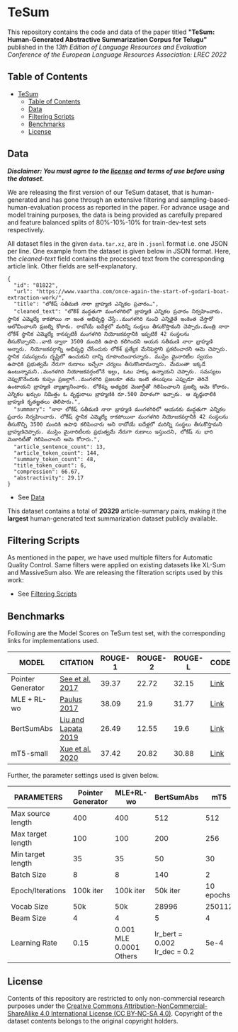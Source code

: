 # TeSum

This repository contains the code and data of the paper titled **"TeSum: Human-Generated Abstractive Summarization Corpus for Telugu"** published in the *13th Edition of Language Resources and Evaluation Conference of the European Language Resources Association: LREC 2022*

## Table of Contents

- [TeSum](#tesum)
  - [Table of Contents](#table-of-contents)
  - [Data](#data)
  - [Filtering Scripts](#filtering-scripts)
  - [Benchmarks](#benchmarks)
  - [License](#license)



## Data
  
  ***Disclaimer: You must agree to the [license](#license) and terms of use before using the dataset.***
  
  We are releasing the first version of our TeSum dataset, that is human-generated and has gone through an extensive filtering and sampling-based-human-evaluation process as reported in the paper. For advance usage and model training purposes, the data is being provided as carefully prepared and feature balanced splits of 80%-10%-10% for train-dev-test sets respectively.
  
  All dataset files in the given `data.tar.xz`, are in `.jsonl` format i.e. one JSON per line. One example from the dataset is given below in JSON format. Here, the *cleaned-text* field contains the processed text from the corresponding article link. Other fields are self-explanatory.  
  ```
  {
  	"id": "81822", 
  	"url": "https://www.vaartha.com/once-again-the-start-of-godari-boat-extraction-work/", 
  	"title": "లోకేష్ సతీమణి నారా బ్రాహ్మణి ఎన్నికల ప్రచారం…", 
  	"cleaned_text": "లోకేశ్ మద్దతుగా మంగళగిరిలో బ్రాహ్మణి ఎన్నికల ప్రచారం నిర్వహించారు. స్థానిక ఎమ్మెల్యే కాకపోయి నా ఇంత అభివృద్ధి చేస్తే..మంగళగిరి నుంచి ఎన్నికైతే ఇంకెంత చేస్తారో ఆలోచించాలని ప్రజల్ని కోరారు. రాబోయే ఐదేళ్లలో మరిన్ని సంస్థలు తీసుకొస్తామని చెప్పారు.మంత్రి నారా లోకేశ్ స్థానిక ఎమ్మెల్యే కానప్పటికీ మంగళగిరి నియోజకవర్గానికి ఇప్పటికే 42 సంస్థలను తీసుకొచ్చారని..వాటి ద్వారా 3500 మందికి ఉపాధి కలిగిందని ఆయన సతీమణి నారా బ్రాహ్మణి అన్నారు. నియోజకవర్గాన్ని అభివృద్ధి చేసేందుకు లోకేశ్ ప్రత్యేక మేనిఫెస్టోని ప్రకటించారని ఆమె చెప్పారు. స్థానిక సమస్యలను దృష్టిలో ఉంచుకుని దాన్ని రూపొందించారన్నారు. ముస్లిం మైనారిటీల స్వయం ఉపాధికి ప్రభుత్వమే నేరుగా రుణాలు ఇచ్చేలా చర్యలు తీసుకొంటామన్నారు. మేమంతా ఇక్కడే ఉంటున్నామని..మంగళగిరి నియోజకవర్గంలోనే ఇల్లు, ఓటు హక్కు ఉన్నాయని చెప్పారు. సమస్యలు చెప్పుకొనేందుకు కుప్పం ప్రజల్లాగే..మంగళగిరి ప్రజలకూ తమ ఇంటి తలుపులు ఎప్పుడూ తెరిచే ఉంటాయని బ్రాహ్మణి వ్యాఖ్యానించారు. లోకేశ్ను అత్యధిక మెజార్టీతో గెలిపించాలని ప్రజల్ని ఆమె కోరారు. ఎన్నికల ఖర్చుల నిమిత్తం ఓ వృద్ధురాలు బ్రాహ్మణికి రూ.500 విరాళంగా ఇచ్చారు. ఆ వృద్ధురాలికి బ్రాహ్మణి కృతజ్ఞతలు తెలిపారు.", 
  	"summary": "నారా లోకేష్ సతీమణి నారా బ్రాహ్మణి మంగళగిరిలో ఆయనకు మద్దతుగా ఎన్నికల ప్రచారం నిర్వహించారు. లోకేష్ స్థానిక ఎమ్మెల్యే కాకపోయినా మంగళగిరి నియోజకవర్గానికి 42 సంస్థలను తీసుకొచ్చి 3500 మందికి ఉపాధి కలిపించారు అని రాబోయే ఐదేళ్లలో మరిన్ని సంస్థలు తీసుకొస్తామని బ్రాహ్మణిచెప్పారు. ముస్లిం మైనారిటీలకు ప్రభుత్వమే నేరుగా రుణాలు ఇస్తుందని, లోకేష్ ను భారి మెజారిటీతో గెలిపించాలని ఆమె కోరారు.", 
  	"article_sentence_count": 13, 
  	"article_token_count": 144, 
  	"summary_token_count": 48, 
  	"title_token_count": 6, 
  	"compression": 66.67, 
  	"abstractivity": 29.17
  }
  
  ```

   * See [Data](data/tesum/)

  This dataset contains a total of **20329** article-summary pairs, making it the **largest** human-generated text summarization dataset publicly available.

## Filtering Scripts
  As mentioned in the paper, we have used multiple filters for Automatic Quality Control. Same filters were applied on existing datasets like XL-Sum and MassiveSum also. We are releasing the filteration scripts used by this work:
  * See [Filtering Scripts](filtering_scripts/)

## Benchmarks

Following are the Model Scores on TeSum test set, with the corresponding links for implementations used.

MODEL | CITATION | ROUGE-1 | ROUGE-2 | ROUGE-L | CODE
------|----------|---------|---------|---------|-------------
Pointer Generator | [See et al. 2017](https://nlp.stanford.edu/pubs/see2017get.pdf) | 39.37 | 22.72 | 32.15 | [Link](https://github.com/atulkum/pointer_summarizer)
MLE + RL-wo | [Paulus 2017](https://arxiv.org/pdf/1705.04304.pdf?ref=hackernoon.com) | 38.09 | 21.9 | 31.77 | [Link](https://github.com/rohithreddy024/Text-Summarizer-Pytorch) 
BertSumAbs | [Liu and Lapata 2019](https://arxiv.org/pdf/1908.08345.pdf?ref=hackernoon.com) | 26.49 | 12.55 | 19.6 | [Link](https://github.com/nlpyang/PreSumm)
mT5-small | [Xue et al. 2020](https://arxiv.org/pdf/2010.11934.pdf) | 37.42 | 20.82 | 30.88 | [Link](https://github.com/csebuetnlp/xl-sum)


Further, the parameter settings used is given below.

PARAMETERS | Pointer Generator | MLE+RL-wo | BertSumAbs | mT5
-----------|-------------------|-----------|------------|-------
Max source length | 400 | 400 | 512 | 512
Max target length | 100 | 100 | 200 | 256
Min target length | 35 | 35 | 50 | 30
Batch Size | 8 | 8 | 140 | 2
Epoch/Iterations | 100k iter | 100k iter | 50k iter | 10 epochs
Vocab Size | 50k | 50k | 28996 | 250112
Beam Size | 4 | 4 | 5 | 4
Learning Rate | 0.15 | 0.001 MLE <br> 0.0001 Others | lr_bert = 0.002 <br> lr_dec = 0.2 | 5e-4


## License
Contents of this repository are restricted to only non-commercial research purposes under the [Creative Commons Attribution-NonCommercial-ShareAlike 4.0 International License (CC BY-NC-SA 4.0)](https://creativecommons.org/licenses/by-nc-sa/4.0/). 
Copyright of the dataset contents belongs to the original copyright holders.


